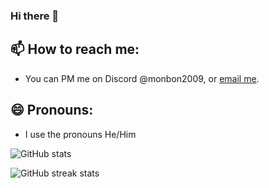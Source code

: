 ### Hi there 👋

  ## 📫 How to reach me:
  - You can PM me on Discord @monbon2009, or [email me](mailto:mon_s4107@comcast.net).
  ## 😄 Pronouns:
  - I use the pronouns He/Him

![GitHub stats](https://github-readme-stats.vercel.app/api?username=TheMonBonGH&show_icons=true) 

![GitHub streak stats](https://github-readme-streak-stats.herokuapp.com/?user=TheMonBonGH)  


<!--
**TheMonBonGH/TheMonBonGH** is a ✨ _special_ ✨ repository because its `README.md` (this file) appears on your GitHub profile.

Here are some ideas to get you started:

- 🔭 I’m currently working on ...
- 🌱 I’m currently learning ...
- 👯 I’m looking to collaborate on ...
- 🤔 I’m looking for help with ...
- 💬 Ask me about ...
- 📫 How to reach me: ...
- 😄 Pronouns: ...
- ⚡ Fun fact: ...
-->

